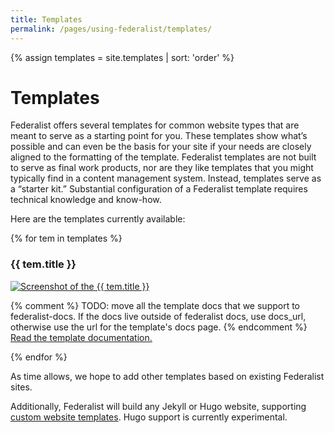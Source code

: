 ```yaml
---
title: Templates
permalink: /pages/using-federalist/templates/
---
```

{% assign templates = site.templates | sort: 'order' %}

# Templates

Federalist offers several templates for common website types that are meant to serve as a starting point for you. These templates show what’s possible and can even be the basis for your site if your needs are closely aligned to the formatting of the template. Federalist templates are not built to serve as final work products, nor are they like templates that you might typically find in a content management system. Instead, templates serve as a “starter kit.” Substantial configuration of a Federalist template requires technical knowledge and know-how.

Here are the templates currently available:

{% for tem in templates %}
  <h3>{{ tem.title }}</h3>
  <p>
    <a class='screenshot' href='{{ tem.preview_url }}'>
      <img src='{{ site.baseurl }}{{ tem.img }}' alt='Screenshot of the {{ tem.title }}'>
    </a>
  </p>
  <p>
    {% comment %}
      TODO: move all the template docs that we support to federalist-docs.
      If the docs live outside of federalist docs, use docs_url, otherwise use
      the url for the template's docs page.
    {% endcomment %}
    <a href="{{ tem.docs_url | default: tem.url }}">Read the template documentation.</a>
  </p>
{% endfor %}

As time allows, we hope to add other templates based on existing Federalist sites.

Additionally, Federalist will build any Jekyll or Hugo website, supporting [custom website templates]({{site.baseurl}}/pages/how-federalist-works/how-builds-work). Hugo support is currently experimental.
